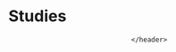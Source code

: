 # Studies
<!DOCTYPE html>
<html>
<head>
	<title>index html</title>
</head>
<body>
	<header>
		
	</header>

</body>
</html>


